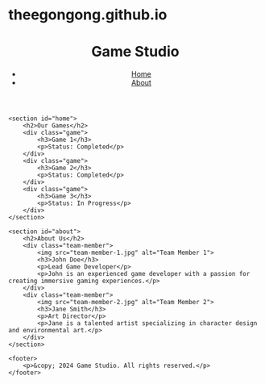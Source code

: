 # theegongong.github.io

<!DOCTYPE html>
<html lang="en">
<head>
    <meta charset="UTF-8">
    <meta name="viewport" content="width=device-width, initial-scale=1.0">
    <title>Game Studio Website</title>
    <link rel="stylesheet" href="styles.css">
</head>
<body>
    <header>
        <h1>Game Studio</h1>
        <nav>
            <ul>
                <li><a href="#home">Home</a></li>
                <li><a href="#about">About</a></li>
            </ul>
        </nav>
    </header>

    <section id="home">
        <h2>Our Games</h2>
        <div class="game">
            <h3>Game 1</h3>
            <p>Status: Completed</p>
        </div>
        <div class="game">
            <h3>Game 2</h3>
            <p>Status: Completed</p>
        </div>
        <div class="game">
            <h3>Game 3</h3>
            <p>Status: In Progress</p>
        </div>
    </section>

    <section id="about">
        <h2>About Us</h2>
        <div class="team-member">
            <img src="team-member-1.jpg" alt="Team Member 1">
            <h3>John Doe</h3>
            <p>Lead Game Developer</p>
            <p>John is an experienced game developer with a passion for creating immersive gaming experiences.</p>
        </div>
        <div class="team-member">
            <img src="team-member-2.jpg" alt="Team Member 2">
            <h3>Jane Smith</h3>
            <p>Art Director</p>
            <p>Jane is a talented artist specializing in character design and environmental art.</p>
        </div>
    </section>

    <footer>
        <p>&copy; 2024 Game Studio. All rights reserved.</p>
    </footer>
</body>
</html>
